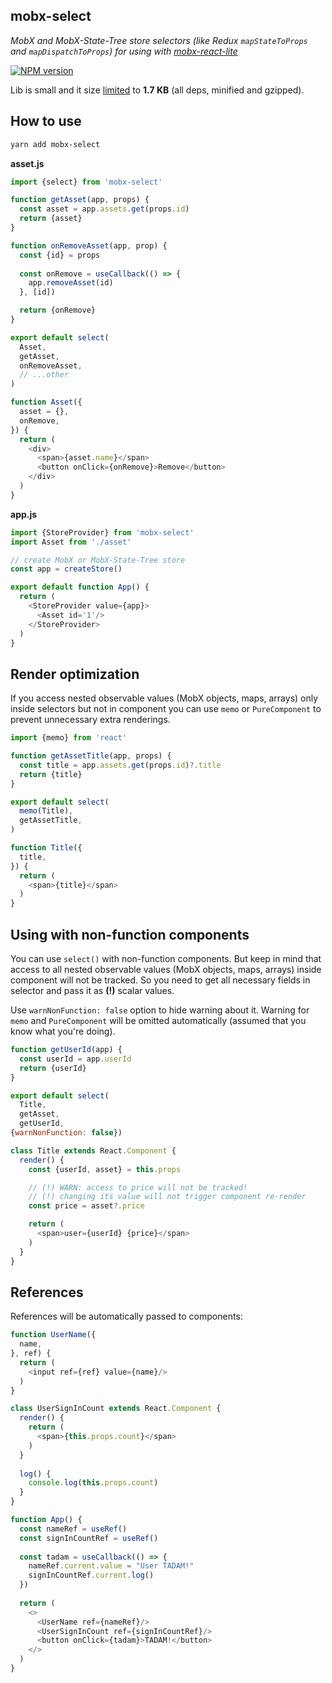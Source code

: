 ## mobx-select

_MobX and MobX-State-Tree store selectors
(like Redux `mapStateToProps` and `mapDispatchToProps`)
for using with [mobx-react-lite](https://github.com/mobxjs/mobx-react-lite)_

[![NPM version](https://img.shields.io/npm/v/mobx-select.svg)](https://www.npmjs.com/package/mobx-select)

Lib is small and it size [limited](https://github.com/ai/size-limit)
to **1.7 KB** (all deps, minified and gzipped).

## How to use

```bash
yarn add mobx-select
```

**asset.js**
```js
import {select} from 'mobx-select'

function getAsset(app, props) {
  const asset = app.assets.get(props.id)
  return {asset}
}

function onRemoveAsset(app, prop) {
  const {id} = props
  
  const onRemove = useCallback(() => {
    app.removeAsset(id)
  }, [id])

  return {onRemove}
}

export default select(
  Asset,
  getAsset,
  onRemoveAsset,
  // ...other
)

function Asset({
  asset = {},
  onRemove,
}) {
  return (
    <div>
      <span>{asset.name}</span>
      <button onClick={onRemove}>Remove</button>
    </div>
  )
}
```

**app.js**
```js
import {StoreProvider} from 'mobx-select'
import Asset from './asset'

// create MobX or MobX-State-Tree store
const app = createStore()

export default function App() {
  return (
    <StoreProvider value={app}>
      <Asset id='1'/>
    </StoreProvider>
  )
}
```

## Render optimization

If you access nested observable values (MobX objects, maps, arrays) only inside
selectors but not in component you can use `memo` or `PureComponent`
to prevent unnecessary extra renderings.

```js
import {memo} from 'react'

function getAssetTitle(app, props) {
  const title = app.assets.get(props.id)?.title
  return {title}
}

export default select(
  memo(Title),
  getAssetTitle,
)

function Title({
  title,
}) {
  return (
    <span>{title}</span>
  )
}
```

## Using with non-function components

You can use `select()` with non-function components. But keep in mind that
access to all nested observable values (MobX objects, maps, arrays) inside
component will not be tracked. So you need to get all necessary fields in
selector and pass it as **(!)** scalar values.

Use `warnNonFunction: false` option to hide warning about it. Warning for `memo`
and `PureComponent` will be omitted automatically (assumed that you know what
you're doing). 

```js
function getUserId(app) {
  const userId = app.userId
  return {userId}
}

export default select(
  Title,
  getAsset,
  getUserId,
{warnNonFunction: false})

class Title extends React.Component {
  render() {
    const {userId, asset} = this.props

    // (!) WARN: access to price will not be tracked!
    // (!) changing its value will not trigger component re-render 
    const price = asset?.price

    return (
      <span>user={userId} {price}</span>
    )
  }
}
```

## References

References will be automatically passed to components:

```js
function UserName({
  name,
}, ref) {
  return (
    <input ref={ref} value={name}/>
  )
}

class UserSignInCount extends React.Component {
  render() {
    return (
      <span>{this.props.count}</span>
    )
  }
  
  log() {
    console.log(this.props.count)
  }
}

function App() {
  const nameRef = useRef()
  const signInCountRef = useRef()
  
  const tadam = useCallback(() => {
    nameRef.current.value = "User TADAM!"
    signInCountRef.current.log()
  })
  
  return (
    <>
      <UserName ref={nameRef}/>
      <UserSignInCount ref={signInCountRef}/>
      <button onClick={tadam}>TADAM!</button>
    </>
  )
}
```
